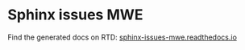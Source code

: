 Sphinx issues MWE
=================

Find the generated docs on RTD: [sphinx-issues-mwe.readthedocs.io](https://sphinx-issues-mwe.readthedocs.io)
